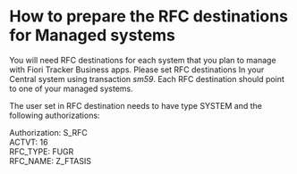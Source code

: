 # How to prepare the RFC destinations for Managed systems

You will need RFC destinations for each system that you plan to manage with Fiori Tracker Business apps. Please set RFC destinations In your Central system using transaction *sm59*. Each RFC destination should point to one of your managed systems.

The user set in RFC destination needs to have type SYSTEM and the following authorizations:

Authorization: S_RFC<br>
ACTVT: 16<br>
RFC_TYPE: FUGR<br>
RFC_NAME: Z_FTASIS<br>

